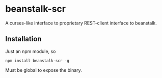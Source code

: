 beanstalk-scr
=============

A curses-like interface to proprietary REST-client interface to beanstalk.

Installation
------------

Just an npm module, so

    npm install beanstalk-scr -g

Must be global to expose the binary.
